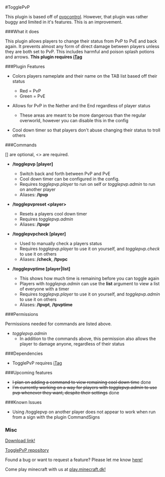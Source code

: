 #TogglePvP

This plugin is based off of [pvpcontrol](http://dev.bukkit.org/bukkit-plugins/pvpcontrol/). However, that plugin was rather buggy and limited in it's features. This is an improvement.

###What it does

This plugin allows players to change their status from PvP to PvE and back again. It prevents almost any form of direct damage between players unless they are both set to PvP. This includes harmful and poison splash potions and arrows. **This plugin requires [iTag](http://www.spigotmc.org/threads/itag.11899/)**

###Plugin Features

- Colors players nameplate and their name on the TAB list based off their status
  - Red = PvP
  - Green = PvE
  
- Allows for PvP in the Nether and the End regardless of player status
  - These areas are meant to be more dangerous than the regular overworld, however you can disable this in the config
  
- Cool down timer so that players don't abuse changing their status to troll others

###Commands

[] are optional, &lt;&gt; are required.

- **/togglepvp [player]**
  - Switch back and forth between PvP and PvE
  - Cool down timer can be configured in the config.
  - Requires *togglepvp.player* to run on self or *togglepvp.admin* to run on another player
  - Aliases: **/tpvp**
  
- **/togglepvpreset &lt;player&gt;**
  - Resets a players cool down timer
  - Requires *togglepvp.admin*
  - Aliases: **/tpvpr**
  
- **/togglepvpcheck [player]**
  - Used to manually check a players status
  - Requires *togglepvp.player* to use it on yourself, and *togglepvp.check* to use it on others
  - Aliases: **/check**, **/tpvpc**
  
- **/togglepvptime [player|list]**
  - This shows how much time is remaining before you can toggle again
  - Players with *togglepvp.admin* can use the **list** argument to view a list of everyone with a timer
  - Requires *togglepvp.player* to use it on yourself, and *togglepvp.admin* to use it on others
  - Aliases: **/tpvpt**, **/tpvptime** 
  
###Permissions

Permissions needed for commands are listed above.

- *togglepvp.admin*
  - In addition to the commands above, this permission also allows the player to damage anyone, regardless of their status
  
###Dependencies
- TogglePvP requires [iTag](http://www.spigotmc.org/threads/itag.11899/)
  
###Upcoming features

- <strike>I plan on adding a command to view remaining cool down time</strike> done
- <strike>I'm currently working on a way for players with *togglepvp.admin* to use pvp whenever they want, despite their settings</strike> done

###Known Issues

- Using /togglepvp on another player does not appear to work when run from a sign with the plugin CommandSigns

### Misc

[Download link!](https://github.com/10becja/MinecraftPlugins/raw/master/TogglePvP/TogglePvP.jar)  

[TogglePvP repository](https://github.com/10becja/TogglePvP)

Found a bug or want to request a feature? Please let me know [here!](https://github.com/10becja/TogglePvP/issues)

Come play minecraft with us at [play.minecraft.dk!](minecraft.dk)
